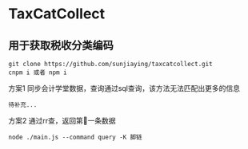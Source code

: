 # TaxCatCollect 
## 用于获取税收分类编码

```
git clone https://github.com/sunjiaying/taxcatcollect.git
cnpm i 或者 npm i
```

方案1
同步会计学堂数据，查询通过sql查询，该方法无法匹配出更多的信息
```
待补充...
```

方案2
通过rr查，返回第一条数据
```
node ./main.js --command query -K 脚链
```

